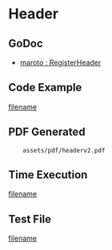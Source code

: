 # Header

## GoDoc
* [maroto : RegisterHeader](https://pkg.go.dev/github.com/chioshinu/maroto/v2#Maroto.RegisterHeader)

## Code Example
[filename](../../assets/examples/header/v2/main.go ':include :type=code')

## PDF Generated
```pdf
	assets/pdf/headerv2.pdf
```

## Time Execution
[filename](../../assets/text/headerv2.txt  ':include :type=code')

## Test File
[filename](https://raw.githubusercontent.com/johnfercher/maroto/master/test/maroto/examples/header.json  ':include :type=code')
